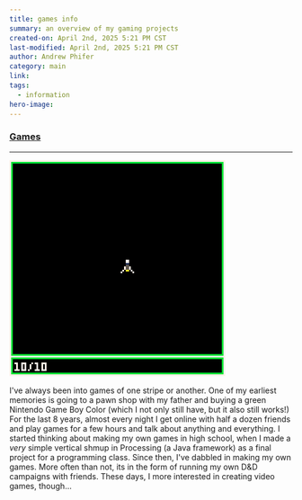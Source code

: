 ```yaml
---
title: games info
summary: an overview of my gaming projects
created-on: April 2nd, 2025 5:21 PM CST
last-modified: April 2nd, 2025 5:21 PM CST
author: Andrew Phifer
category: main
link: 
tags:
  - information
hero-image:
---
```


### [Games](/pages/topic_directory?category=games)

---
![stellar-star-fighter-early-work.png](/content/articles/Video-Games/Stellar-Star-Fighter/stellar_star_fighter_early_development.gif)

I've always been into games of one stripe or another.  One of my earliest memories is going to a pawn shop with my father and buying a green Nintendo Game Boy Color (which I not only still have, but it also still works!)  For the last 8 years, almost every night I get online with half a dozen friends and play games for a few hours and talk about anything and everything.  I started thinking about making my own games in high school, when I made a *very* simple vertical shmup in Processing (a Java framework) as a final project for a programming class.  Since then, I've dabbled in making my own games.  More often than not, its in the form of running my own D&D campaigns with friends.  These days, I more interested in creating video games, though...
